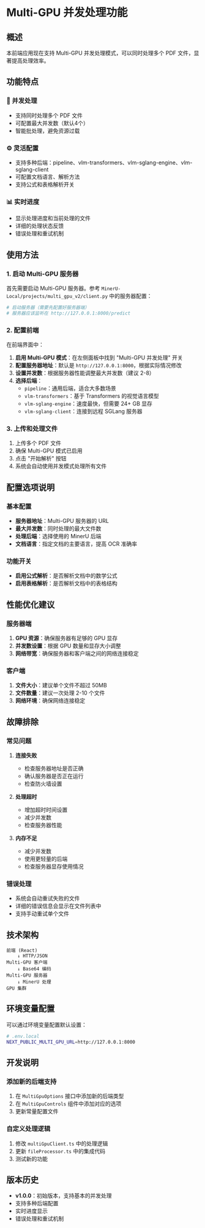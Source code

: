# Multi-GPU 并发处理功能

## 概述

本前端应用现在支持 Multi-GPU 并发处理模式，可以同时处理多个 PDF 文件，显著提高处理效率。

## 功能特点

### 🚀 并发处理
- 支持同时处理多个 PDF 文件
- 可配置最大并发数（默认4个）
- 智能批处理，避免资源过载

### ⚙️ 灵活配置
- 支持多种后端：pipeline、vlm-transformers、vlm-sglang-engine、vlm-sglang-client
- 可配置文档语言、解析方法
- 支持公式和表格解析开关

### 📊 实时进度
- 显示处理进度和当前处理的文件
- 详细的处理状态反馈
- 错误处理和重试机制

## 使用方法

### 1. 启动 Multi-GPU 服务器

首先需要启动 Multi-GPU 服务器。参考 `MinerU-Local/projects/multi_gpu_v2/client.py` 中的服务器配置：

```bash
# 启动服务器（需要先配置好服务器端）
# 服务器应该监听在 http://127.0.0.1:8000/predict
```

### 2. 配置前端

在前端界面中：

1. **启用 Multi-GPU 模式**：在左侧面板中找到 "Multi-GPU 并发处理" 开关
2. **配置服务器地址**：默认是 `http://127.0.0.1:8000`，根据实际情况修改
3. **设置并发数**：根据服务器性能调整最大并发数（建议 2-8）
4. **选择后端**：
   - `pipeline`：通用后端，适合大多数场景
   - `vlm-transformers`：基于 Transformers 的视觉语言模型
   - `vlm-sglang-engine`：速度最快，但需要 24+ GB 显存
   - `vlm-sglang-client`：连接到远程 SGLang 服务器

### 3. 上传和处理文件

1. 上传多个 PDF 文件
2. 确保 Multi-GPU 模式已启用
3. 点击 "开始解析" 按钮
4. 系统会自动使用并发模式处理所有文件

## 配置选项说明

### 基本配置
- **服务器地址**：Multi-GPU 服务器的 URL
- **最大并发数**：同时处理的最大文件数
- **处理后端**：选择使用的 MinerU 后端
- **文档语言**：指定文档的主要语言，提高 OCR 准确率

### 功能开关
- **启用公式解析**：是否解析文档中的数学公式
- **启用表格解析**：是否解析文档中的表格结构

## 性能优化建议

### 服务器端
1. **GPU 资源**：确保服务器有足够的 GPU 显存
2. **并发数设置**：根据 GPU 数量和显存大小调整
3. **网络带宽**：确保服务器和客户端之间的网络连接稳定

### 客户端
1. **文件大小**：建议单个文件不超过 50MB
2. **文件数量**：建议一次处理 2-10 个文件
3. **网络环境**：确保网络连接稳定

## 故障排除

### 常见问题

1. **连接失败**
   - 检查服务器地址是否正确
   - 确认服务器是否正在运行
   - 检查防火墙设置

2. **处理超时**
   - 增加超时时间设置
   - 减少并发数
   - 检查服务器性能

3. **内存不足**
   - 减少并发数
   - 使用更轻量的后端
   - 检查服务器显存使用情况

### 错误处理

- 系统会自动重试失败的文件
- 详细的错误信息会显示在文件列表中
- 支持手动重试单个文件

## 技术架构

```
前端 (React) 
    ↓ HTTP/JSON
Multi-GPU 客户端
    ↓ Base64 编码
Multi-GPU 服务器
    ↓ MinerU 处理
GPU 集群
```

## 环境变量配置

可以通过环境变量配置默认设置：

```bash
# .env.local
NEXT_PUBLIC_MULTI_GPU_URL=http://127.0.0.1:8000
```

## 开发说明

### 添加新的后端支持

1. 在 `MultiGpuOptions` 接口中添加新的后端类型
2. 在 `MultiGpuControls` 组件中添加对应的选项
3. 更新常量配置文件

### 自定义处理逻辑

1. 修改 `multiGpuClient.ts` 中的处理逻辑
2. 更新 `fileProcessor.ts` 中的集成代码
3. 测试新的功能

## 版本历史

- **v1.0.0**：初始版本，支持基本的并发处理
- 支持多种后端配置
- 实时进度显示
- 错误处理和重试机制
